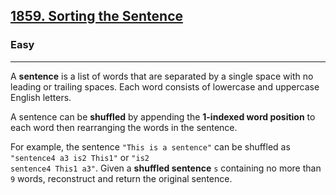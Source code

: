 <h2><a href="https://leetcode.com/problems/sorting-the-sentence/description/">1859. Sorting the Sentence</a></h2><h3>Easy</h3><hr><div>
<p>
A <strong>sentence</strong> is a list of words that are separated by a single space with no leading or trailing spaces. Each word consists of lowercase and uppercase English letters.

A sentence can be <strong>shuffled</strong> by appending the <strong>1-indexed word position</strong> to each word then rearranging the words in the sentence.

For example, the sentence <code>"This is a sentence"</code> can be shuffled as <code>"sentence4 a3 is2 This1"</code> or <code>"is2 sentence4 This1 a3"</code>.
Given a <strong>shuffled sentence</strong> <code>s</code> containing no more than <code>9</code> words, reconstruct and return the original sentence.

</p>

</div>